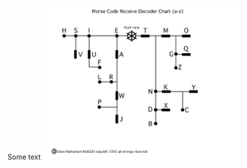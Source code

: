<html>
  <head></head>
  <body>
    Some text
    <img src="Images/test.jpg" width="400">
  </body>
</html>
